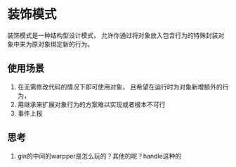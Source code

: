 # 装饰模式

装饰模式是一种结构型设计模式， 允许你通过将对象放入包含行为的特殊封装对象中来为原对象绑定新的行为。

## 使用场景

1. 在无需修改代码的情况下即可使用对象， 且希望在运行时为对象新增额外的行为，
2. 用继承来扩展对象行为的方案难以实现或者根本不可行
3. 事件上报

## 思考

1. gin的中间的warpper是怎么玩的？其他的呢？handle这种的
